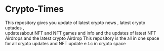 # Crypto-Times
This repository gives you update of latest crypto news ,  latest crypto uptades ,  
updatesabout NFT and NFT games and info and 
the updates  of latest NFT Airdrops and the 
latest crypto Airdrop 
 This repository is the all in one space  for
 all crypto updates and NFT update e.t.c in crypto space
